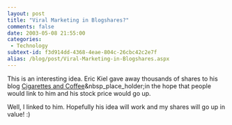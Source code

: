 ```yaml
---
layout: post
title: "Viral Marketing in Blogshares?"
comments: false
date: 2003-05-08 21:55:00
categories:
 - Technology
subtext-id: f3d914dd-4368-4eae-804c-26cbc42c2e7f
alias: /blog/post/Viral-Marketing-in-Blogshares.aspx
---
```



This is an interesting idea. Eric Kiel gave away thousands of shares to his blog [Cigarettes and Coffee](http://www.fullofnothing.org/)&nbsp_place_holder;in the hope that people would link to him and his stock price would go up.

Well, I linked to him. Hopefully his idea will work and my shares will go up in value! :)
